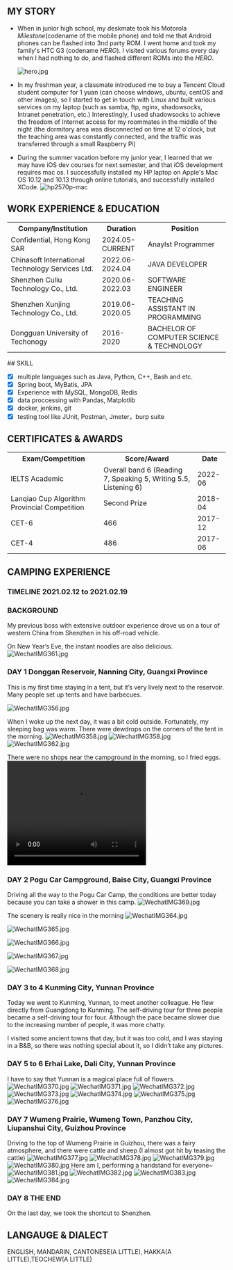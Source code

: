 ## MY STORY
* When in junior high school, my deskmate took his Motorola *Milestone*(codename of the mobile phone) and told me that Android phones can be flashed into 3nd party ROM. I went home and took my family's HTC G3 (codename *HERO*). I visited various forums every day when I had nothing to do, and flashed different ROMs into the *HERO*.

  ![hero.jpg](/img/heroright.jpg)

* In my freshman year, a classmate introduced me to buy a Tencent Cloud student computer for 1 yuan (can choose windows, ubuntu, centOS and other images), so I started to get in touch with Linux and built various services on my laptop (such as samba, ftp, nginx, shadowsocks, Intranet penetration, etc.) Interestingly, I used shadowsocks to achieve the freedom of Internet access for my roommates in the middle of the night (the dormitory area was disconnected on time at 12 o'clock, but the teaching area was constantly connected, and the traffic was transferred through a small Raspberry Pi)

* During the summer vacation before my junior year, I learned that we may have iOS dev courses for next semester, and that iOS development requires mac os. I successfully installed my HP laptop on Apple's Mac OS 10.12 and 10.13 through online tutorials, and successfully installed XCode. 
![hp2570p-mac](/img/post-bg-2018-05-10-macos.jpeg)

## WORK EXPERIENCE & EDUCATION
<table>
  <tr>
    <th>Company/Institution</th>
    <th>Duration</th>
    <th>Position</th>
  </tr>
    <tr>
    <td>Confidential, Hong Kong SAR</td>
    <td>2024.05-CURRENT</td>
    <td>Anaylst Programmer</td>
  </tr>
  <tr>
    <td>Chinasoft International Technology Services Ltd.</td>
    <td>2022.06-2024.04</td>
    <td>JAVA DEVELOPER</td>
  </tr>
  <tr>
    <td>Shenzhen Culiu Technology Co., Ltd.</td>
    <td>2020.06-2022.03</td>
    <td>SOFTWARE ENGINEER</td>
  </tr>
  <tr>
    <td>Shenzhen Xunjing Technology Co., Ltd.</td>
    <td>2019.06-2020.05</td>
    <td>TEACHING ASSISTANT IN PROGRAMMING</td>
  </tr>
  <tr>
    <td>Dongguan University of Techonogy</td>
    <td>2016-2020</td>
    <td>BACHELOR OF COMPUTER SCIENCE & TECHNOLOGY</td>
  </tr>
</table>
## SKILL

- [x] multiple languages such as Java, Python, C++, Bash and etc.
- [x] Spring boot, MyBatis, JPA
- [x] Experience with MySQL, MongoDB, Redis
- [x] data proccessing with Pandas, Matplotlib
- [x] docker, jenkins, git
- [x] testing tool like JUnit, Postman, Jmeter，burp suite

## CERTIFICATES & AWARDS
<table>
  <tr>
    <th>Exam/Competition</th>
    <th>Score/Award</th>
    <th>Date</th>
  </tr>
  <tr>
    <td>IELTS Academic</td>
    <td>Overall band 6 (Reading 7, Speaking 5, Writing 5.5, Listening 6)</td>
    <td>2022-06</td>
  </tr>
  <tr>
    <td>Lanqiao Cup Algorithm Provincial Competition</td>
    <td>Second Prize</td>
    <td>2018-04</td>
  </tr>
  <tr>
    <td>CET-6</td>
    <td>466</td>
    <td>2017-12</td>
  </tr>
  <tr>
    <td>CET-4</td>
    <td>486</td>
    <td>2017-06</td>
  </tr>
</table>

## CAMPING EXPERIENCE

### TIMELINE 2021.02.12 to 2021.02.19
### BACKGROUND
My previous boss with extensive outdoor experience drove us on a tour of western China from Shenzhen in his off-road vehicle.

On New Year’s Eve, the instant noodles are also delicious.
![WechatIMG361.jpg](/img/WechatIMG361.jpg)

### DAY 1 Donggan Reservoir, Nanning City, Guangxi Province
This is my first time staying in a tent, but it’s very lively next to the reservoir. Many people set up tents and have barbecues.

![WechatIMG356.jpg](/img/WechatIMG356.jpg)

When I woke up the next day, it was a bit cold outside. Fortunately, my sleeping bag was warm. There were dewdrops on the corners of the tent in the morning.
![WechatIMG358.jpg](/img/WechatIMG358.jpg)
![WechatIMG358.jpg](/img/WechatIMG359.jpg)
![WechatIMG362.jpg](/img/WechatIMG362.jpg)

There were no shops near the campground in the morning, so I fried eggs.
<video width="320" height="240" controls>
    <source src="/img/2024-01-01 22.43.16.mp4" type="video/mp4">
</video>

### DAY 2 Pogu Car Campground, Baise City, Guangxi Province
Driving all the way to the Pogu Car Camp, the conditions are better today because you can take a shower in this camp.
![WechatIMG369.jpg](/img/WechatIMG369.jpg)

The scenery is really nice in the morning
![WechatIMG364.jpg](/img/WechatIMG364.jpg)

![WechatIMG365.jpg](/img/WechatIMG365.jpg)

![WechatIMG366.jpg](/img/WechatIMG366.jpg)

![WechatIMG367.jpg](/img/WechatIMG367.jpg)

![WechatIMG368.jpg](/img/WechatIMG368.jpg)
### DAY 3 to 4 Kunming City, Yunnan Province
Today we went to Kunming, Yunnan, to meet another colleague. He flew directly from Guangdong to Kunming. The self-driving tour for three people became a self-driving tour for four. Although the pace became slower due to the increasing number of people, it was more chatty.

I visited some ancient towns that day, but it was too cold, and I was staying in a B&B, so there was nothing special about it, so I didn’t take any pictures.

### DAY 5 to 6 Erhai Lake, Dali City, Yunnan Province
I have to say that Yunnan is a magical place full of flowers.
![WechatIMG370.jpg](/img/WechatIMG370.jpg)
![WechatIMG371.jpg](/img/WechatIMG371.jpg)
![WechatIMG372.jpg](/img/WechatIMG372.jpg)
![WechatIMG373.jpg](/img/WechatIMG373.jpg)
![WechatIMG374.jpg](/img/WechatIMG374.jpg)
![WechatIMG375.jpg](/img/WechatIMG375.jpg)
![WechatIMG376.jpg](/img/WechatIMG376.jpg)

### DAY 7 Wumeng Prairie, Wumeng Town, Panzhou City, Liupanshui City, Guizhou Province
Driving to the top of Wumeng Prairie in Guizhou, there was a fairy atmosphere, and there were cattle and sheep (I almost got hit by teasing the cattle)
![WechatIMG377.jpg](/img/WechatIMG377.jpg)
![WechatIMG378.jpg](/img/WechatIMG378.jpg)
![WechatIMG379.jpg](/img/WechatIMG379.jpg)
![WechatIMG380.jpg](/img/WechatIMG380.jpg)
Here am I, performing a handstand for everyone~
![WechatIMG381.jpg](/img/WechatIMG381.jpg)
![WechatIMG382.jpg](/img/WechatIMG382.jpg)
![WechatIMG383.jpg](/img/WechatIMG383.jpg)
![WechatIMG384.jpg](/img/WechatIMG384.jpg)

### DAY 8 THE END
On the last day, we took the shortcut to Shenzhen.

## LANGAUGE & DIALECT
ENGLISH, MANDARIN, CANTONESE(A LITTLE), HAKKA(A LITTLE),TEOCHEW(A LITTLE)